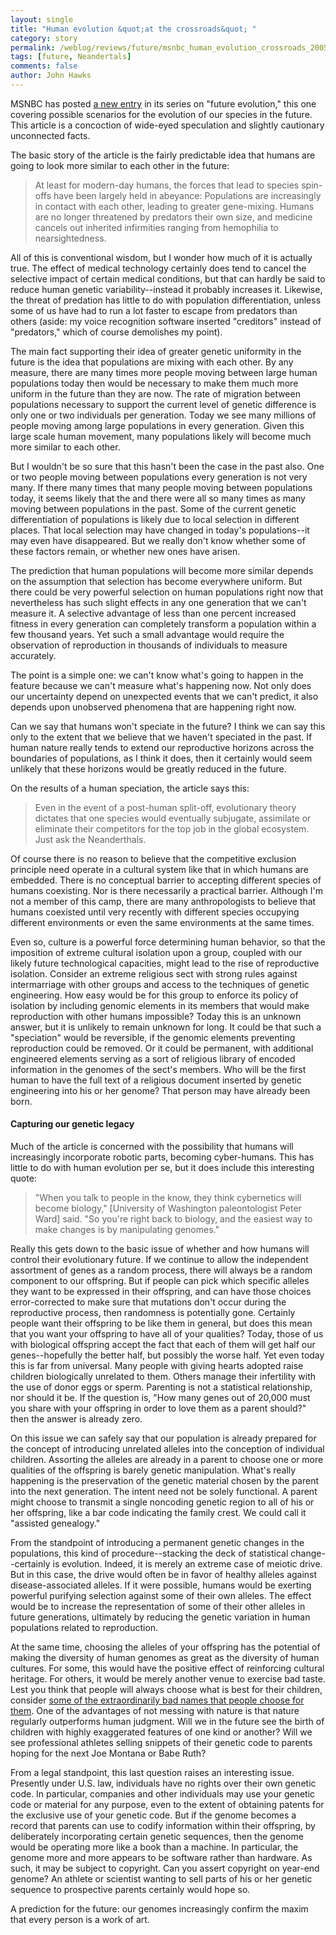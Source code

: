```yaml
---
layout: single 
title: "Human evolution &quot;at the crossroads&quot; " 
category: story
permalink: /weblog/reviews/future/msnbc_human_evolution_crossroads_2005.html
tags: [future, Neandertals] 
comments: false 
author: John Hawks 
---
```



<p>
MSNBC has posted <a href="http://www.msnbc.msn.com/id/7103668/">a new entry</a> in its series on "future evolution," this one covering possible scenarios for the evolution of our species in the future. This article is a concoction of wide-eyed speculation and slightly cautionary unconnected facts. 
</p>

<p>
The basic story of the article is the fairly predictable idea that humans are going to look more similar to each other in the future: 
</p>

<blockquote>At least for modern-day humans, the forces that lead to species spin-offs have been largely held in abeyance: Populations are increasingly in contact with each other, leading to greater gene-mixing. Humans are no longer threatened by predators their own size, and medicine cancels out inherited infirmities ranging from hemophilia to nearsightedness. </blockquote>
</p>

<p>
All of this is conventional wisdom, but I wonder how much of it is actually true.  The effect of medical technology certainly does tend to cancel the selective impact of certain medical conditions, but that can hardly be said to reduce human genetic variability--instead it probably increases it.  Likewise, the threat of predation has little to do with population differentiation, unless some of us have had to run a lot faster to escape from predators than others (aside: my voice recognition software inserted "creditors" instead of "predators," which of course demolishes my point).  
</p>

<p>
The main fact supporting their idea of greater genetic uniformity in the future is the idea that populations are mixing with each other.  By any measure, there are many times more people moving between large human populations today then would be necessary to make them much more uniform in the future than they are now.  The rate of migration between populations necessary to support the current level of genetic difference is only one or two individuals per generation.  Today we see many millions of people moving among large populations in every generation.  Given this large scale human movement, many populations likely will become much more similar to each other.  
</p>

<p>
But I wouldn't be so sure that this hasn't been the case in the past also. One or two people moving between populations every generation is not very many.  If there many times that many people moving between populations today, it seems likely that the and there were all so many times as many moving between populations in the past.  Some of the current genetic differentiation of populations is likely due to local selection in different places.  That local selection may have changed in today's populations--it may even have disappeared.  But we really don't know whether some of these factors remain, or whether new ones have arisen.  
</p>

<p>
The prediction that human populations will become more similar depends on the assumption that selection has become everywhere uniform.  But there could be very powerful selection on human populations right now that nevertheless has such slight effects in any one generation that we can't measure it.  A selective advantage of less than one percent increased fitness in every generation can completely transform a population within a few thousand years. Yet such a small advantage would require the observation of reproduction in thousands of individuals to measure accurately.  
</p>

<p>
The point is a simple one: we can't know what's going to happen in the feature because we can't measure what's happening now.  Not only does our uncertainty depend on unexpected events that we can't predict, it also depends upon unobserved phenomena that are happening right now.  
</p>

<p>
Can we say that humans won't speciate in the future? I think we can say this only to the extent that we believe that we haven't speciated in the past.  If human nature really tends to extend our reproductive horizons across the boundaries of populations, as I think it does, then it certainly would seem unlikely that these horizons would be greatly reduced in the future.  
</p>

<p>
On the results of a human speciation, the article says this: 
</p>

<blockquote>Even in the event of a post-human split-off, evolutionary theory dictates that one species would eventually subjugate, assimilate or eliminate their competitors for the top job in the global ecosystem. Just ask the Neanderthals.</blockquote>

<p>
Of course there is no reason to believe that the competitive exclusion principle need operate in a cultural system like that in which humans are embedded. There is no conceptual barrier to accepting different species of humans coexisting.  Nor is there necessarily a practical barrier. Although I'm not a member of this camp, there are many anthropologists to believe that humans coexisted until very recently with different species occupying different environments or even the same environments at the same times. 
</p>

<p>
Even so, culture is a powerful force determining human behavior, so that the imposition of extreme cultural isolation upon a group, coupled with our likely future technological capacities, might lead to the rise of reproductive isolation.  Consider an extreme religious sect with strong rules against intermarriage with other groups and access to the techniques of genetic engineering.  How easy would be for this group to enforce its policy of isolation by including genomic elements in its members that would make reproduction with other humans impossible? Today this is an unknown answer, but it is unlikely to remain unknown for long.  It could be that such a "speciation" would be reversible, if the genomic elements preventing reproduction could be removed.  Or it could be permanent, with additional engineered elements serving as a sort of religious library of encoded information in the genomes of the sect's members.  Who will be the first human to have the full text of a religious document inserted by genetic engineering into his or her genome? That person may have already been born. 
</p>

<h4>Capturing our genetic legacy</h4>

<p>
Much of the article is concerned with the possibility that humans will increasingly incorporate robotic parts, becoming cyber-humans.  This has little to do with human evolution per se, but it does include this interesting quote:
</p>

<blockquote>"When you talk to people in the know, they think cybernetics will become biology," [University of Washington paleontologist Peter Ward] said.  "So you're right back to biology, and the easiest way to make changes is by manipulating genomes." </blockquote>
</p>

<p>
Really this gets down to the basic issue of whether and how humans will control their evolutionary future.  If we continue to allow the independent assortment of genes as a random process, there will always be a random component to our offspring.  But if people can pick which specific alleles they want to be expressed in their offspring, and can have those choices error-corrected to make sure that mutations don't occur during the reproductive process, then randomness is potentially gone.  Certainly people want their offspring to be like them in general, but does this mean that you want your offspring to have all of your qualities? Today, those of us with biological offspring accept the fact that each of them will get half our genes--hopefully the better half, but possibly the worse half.  Yet even today this is far from universal.  Many people with giving hearts adopted raise children biologically unrelated to them.  Others manage their infertility with the use of donor eggs or sperm.  Parenting is not a statistical relationship, nor should it be.  If the question is, "How many genes out of 20,000 must you share with your offspring in order to love them as a parent should?" then the answer is already zero.  
</p>

<p>
On this issue we can safely say that our population is already prepared for the concept of introducing unrelated alleles into the conception of individual children.  Assorting the alleles are already in a parent to choose one or more qualities of the offspring is barely genetic manipulation.  What's really happening is the preservation of the genetic material chosen by the parent into the next generation. The intent need not be solely functional.  A parent might choose to transmit a single noncoding genetic region to all of his or her offspring, like a bar code indicating the family crest.  We could call it "assisted genealogy." 
</p>

<p>
From the standpoint of introducing a permanent genetic changes in the populations, this kind of procedure--stacking the deck of statistical change--certainly is evolution.  Indeed, it is merely an extreme case of meiotic drive. But in this case, the drive would often be in favor of healthy alleles against disease-associated alleles.  If it were possible, humans would be exerting powerful purifying selection against some of their own alleles.  The effect would be to increase the representation of some of their other alleles in future generations, ultimately by reducing the genetic variation in human populations related to reproduction. 
</p>

<p>
At the same time, choosing the alleles of your offspring has the potential of making the diversity of human genomes as great as the diversity of human cultures.  For some, this would have the positive effect of reinforcing cultural heritage.  For others, it would be merely another venue to exercise bad taste.  Lest you think that people will always choose what is best for their children, consider <a href="http://www.notwithoutmyhandbag.com/babynames/index.html"> some of the extraordinarily bad names that people choose for them</a>. One of the advantages of not messing with nature is that nature regularly outperforms human judgment.  Will we in the future see the birth of children with highly exaggerated features of one kind or another? Will we see professional athletes selling snippets of their genetic code to parents hoping for the next Joe Montana or Babe Ruth? 
</p>

<p>
From a legal standpoint, this last question raises an interesting issue.  Presently under U.S. law, individuals have no rights over their own genetic code.  In particular, companies and other individuals may use your genetic code or material for any purpose, even to the extent of obtaining patents for the exclusive use of your genetic code.  But if the genome becomes a record that parents can use to codify information within their offspring, by deliberately incorporating certain genetic sequences, then the genome would be operating more like a book than a machine.  In particular, the genome more and more appears to be software rather than hardware.  As such, it may be subject to copyright.  Can you assert copyright on year-end genome? An athlete or scientist wanting to sell parts of his or her genetic sequence to prospective parents certainly would hope so.  
</p>

<p>
A prediction for the future: our genomes increasingly confirm the maxim that every person is a work of art. 
</p>


